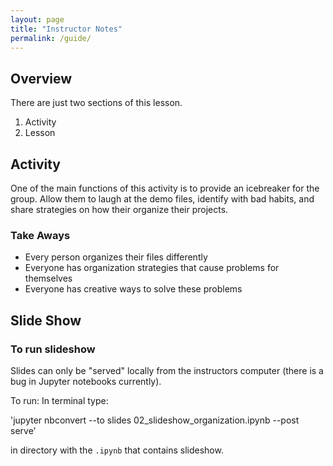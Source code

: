 ```yaml
---
layout: page
title: "Instructor Notes"
permalink: /guide/
---
```


## Overview

There are just two sections of this lesson. 

1. Activity 
2. Lesson

## Activity

One of the main functions of this activity is to provide an icebreaker for the group.  Allow them to laugh at the demo files, identify with bad habits, and share strategies on how their organize their projects.  

### Take Aways

- Every person organizes their files differently 
- Everyone has organization strategies that cause problems for themselves
- Everyone has creative ways to solve these problems 

## Slide Show

### To run slideshow

Slides can only be "served" locally from the instructors computer (there is a bug in Jupyter notebooks currently).

To run: In terminal type:

'jupyter nbconvert --to slides 02_slideshow_organization.ipynb --post serve' 

in directory with the `.ipynb` that contains slideshow. 

